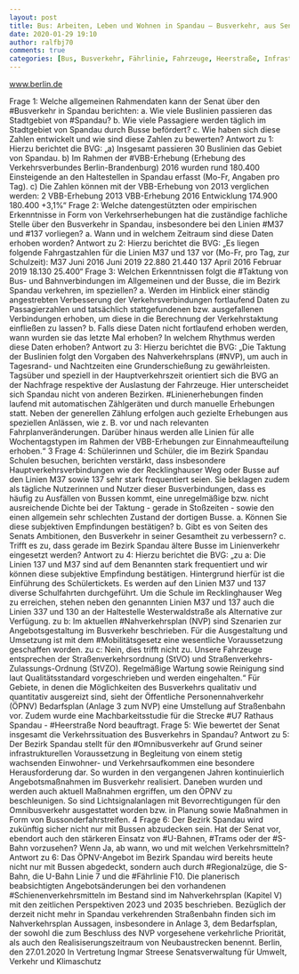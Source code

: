 ```yaml
---
layout: post
title: Bus: Arbeiten, Leben und Wohnen in Spandau – Busverkehr, aus Senat
date: 2020-01-29 19:10
author: ralfbj70
comments: true
categories: [Bus, Busverkehr, Fährlinie, Fahrzeuge, Heerstraße, Infrastruktur, Linienerhebungen, M37, Mobilitätsgesetz, Nahverkehrsplan, NVP, Omnibusverkehr, Regionalzüge, Schienenverkehrsmitteln, Spandau, Taktung, Trams, U7, VBB]
---
```

www.berlin.de

Frage 1:
Welche allgemeinen Rahmendaten kann der Senat über den #Busverkehr in Spandau berichten:
a. Wie viele Buslinien passieren das Stadtgebiet von #Spandau?
b. Wie viele Passagiere werden täglich im Stadtgebiet von Spandau durch Busse befördert?
c. Wie haben sich diese Zahlen entwickelt und wie sind diese Zahlen zu bewerten?
Antwort zu 1:
Hierzu berichtet die BVG:
„a) Insgesamt passieren 30 Buslinien das Gebiet von Spandau.
b) Im Rahmen der #VBB-Erhebung (Erhebung des Verkehrsverbundes Berlin-Brandenburg)
2016 wurden rund 180.400 Einsteigende an den Haltestellen in Spandau erfasst (Mo-Fr,
Angaben pro Tag).
c) Die Zahlen können mit der VBB-Erhebung von 2013 verglichen werden:
2
VBB-Erhebung
2013
VBB-Erhebung
2016
Entwicklung
174.900 180.400 +3,1%“
Frage 2:
Welche datengestützten oder empirischen Erkenntnisse in Form von Verkehrserhebungen hat die zuständige
fachliche Stelle über den Busverkehr in Spandau, insbesondere bei den Linien #M37 und #137 vorliegen?
a. Wann und in welchem Zeitraum sind diese Daten erhoben worden?
Antwort zu 2:
Hierzu berichtet die BVG:
„Es liegen folgende Fahrgastzahlen für die Linien M37 und 137 vor (Mo-Fr, pro Tag, zur
Schulzeit):
M37
Juni 2016 Juni 2019
22.880 21.440
137
April 2016 Februar 2019
18.130 25.400“
Frage 3:
Welchen Erkenntnissen folgt die #Taktung von Bus- und Bahnverbindungen im Allgemeinen und der Busse,
die im Bezirk Spandau verkehren, im speziellen?
a. Werden im Hinblick einer ständig angestrebten Verbesserung der Verkehrsverbindungen fortlaufend
Daten zu Passagierzahlen und tatsächlich stattgefundenen bzw. ausgefallenen Verbindungen erhoben, um
diese in die Berechnung der Verkehrstaktung einfließen zu lassen?
b. Falls diese Daten nicht fortlaufend erhoben werden, wann wurden sie das letzte Mal erhoben? In
welchem Rhythmus werden diese Daten erhoben?
Antwort zu 3:
Hierzu berichtet die BVG:
„Die Taktung der Buslinien folgt den Vorgaben des Nahverkehrsplans (#NVP), um auch in
Tagesrand- und Nachtzeiten eine Grunderschießung zu gewährleisten. Tagsüber und
speziell in der Hauptverkehrszeit orientiert sich die BVG an der Nachfrage respektive der
Auslastung der Fahrzeuge. Hier unterscheidet sich Spandau nicht von anderen Bezirken.
#Linienerhebungen finden laufend mit automatischen Zählgeräten und durch manuelle
Erhebungen statt.
Neben der generellen Zählung erfolgen auch gezielte Erhebungen aus speziellen
Anlässen, wie z. B. vor und nach relevanten Fahrplanveränderungen. Darüber hinaus
werden alle Linien für alle Wochentagstypen im Rahmen der VBB-Erhebungen zur
Einnahmeaufteilung erhoben.“
3
Frage 4:
Schülerinnen und Schüler, die im Bezirk Spandau Schulen besuchen, berichten verstärkt, dass
insbesondere Hauptverkehrsverbindungen wie der Recklinghauser Weg oder Busse auf den Linien M37
sowie 137 sehr stark frequentiert seien. Sie beklagen zudem als tägliche Nutzerinnen und Nutzer dieser
Busverbindungen, dass es häufig zu Ausfällen von Bussen kommt, eine unregelmäßige bzw. nicht
ausreichende Dichte bei der Taktung - gerade in Stoßzeiten - sowie den einen allgemein sehr schlechten
Zustand der dortigen Busse.
a. Können Sie diese subjektiven Empfindungen bestätigen?
b. Gibt es von Seiten des Senats Ambitionen, den Busverkehr in seiner Gesamtheit zu verbessern?
c. Trifft es zu, dass gerade im Bezirk Spandau ältere Busse im Linienverkehr eingesetzt werden?
Antwort zu 4:
Hierzu berichtet die BVG:
„zu a: Die Linien 137 und M37 sind auf dem Benannten stark frequentiert und wir können
diese subjektive Empfindung bestätigen. Hintergrund hierfür ist die Einführung des
Schülertickets.
Es werden auf den Linien M37 und 137 diverse Schulfahrten durchgeführt. Um die Schule
im Recklinghauser Weg zu erreichen, stehen neben den genannten Linien M37 und 137
auch die Linien 337 und 130 an der Haltestelle Westerwaldstraße als Alternative zur
Verfügung.
zu b: Im aktuellen #Nahverkehrsplan (NVP) sind Szenarien zur Angebotsgestaltung im
Busverkehr beschrieben. Für die Ausgestaltung und Umsetzung ist mit dem
#Mobilitätsgesetz eine wesentliche Voraussetzung geschaffen worden.
zu c: Nein, dies trifft nicht zu. Unsere Fahrzeuge entsprechen der
Straßenverkehrsordnung (StVO) und Straßenverkehrs-Zulassungs-Ordnung (StVZO).
Regelmäßige Wartung sowie Reinigung sind laut Qualitätsstandard vorgeschrieben und
werden eingehalten.“
Für Gebiete, in denen die Möglichkeiten des Busverkehrs qualitativ und quantitativ
ausgereizt sind, sieht der Öffentliche Personennahverkehr (ÖPNV) Bedarfsplan (Anlage 3
zum NVP) eine Umstellung auf Straßenbahn vor. Zudem wurde eine Machbarkeitsstudie
für die Strecke #U7 Rathaus Spandau - #Heerstraße Nord beauftragt.
Frage 5:
Wie bewertet der Senat insgesamt die Verkehrssituation des Busverkehrs in Spandau?
Antwort zu 5:
Der Bezirk Spandau stellt für den #Omnibusverkehr auf Grund seiner infrastrukturellen
Voraussetzung in Begleitung von einem stetig wachsenden Einwohner- und
Verkehrsaufkommen eine besondere Herausforderung dar. So wurden in den
vergangenen Jahren kontinuierlich Angebotsmaßnahmen im Busverkehr realisiert.
Daneben wurden und werden auch aktuell Maßnahmen ergriffen, um den ÖPNV zu
beschleunigen. So sind Lichtsignalanlagen mit Bevorrechtigungen für den
Omnibusverkehr ausgestattet worden bzw. in Planung sowie Maßnahmen in Form von
Bussonderfahrstreifen.
4
Frage 6:
Der Bezirk Spandau wird zukünftig sicher nicht nur mit Bussen abzudecken sein. Hat der Senat vor,
ebendort auch den stärkeren Einsatz von #U-Bahnen, #Trams oder der #S-Bahn vorzusehen? Wenn Ja, ab
wann, wo und mit welchen Verkehrsmitteln?
Antwort zu 6:
Das ÖPNV-Angebot im Bezirk Spandau wird bereits heute nicht nur mit Bussen
abgedeckt, sondern auch durch #Regionalzüge, die S-Bahn, die U-Bahn Linie 7 und die
#Fährlinie F10. Die planerisch beabsichtigten Angebotsänderungen bei den vorhandenen
#Schienenverkehrsmitteln im Bestand sind im Nahverkehrsplan (Kapitel V) mit den
zeitlichen Perspektiven 2023 und 2035 beschrieben. Bezüglich der derzeit nicht mehr in
Spandau verkehrenden Straßenbahn finden sich im Nahverkehrsplan Aussagen,
insbesondere in Anlage 3, dem Bedarfsplan, der sowohl die zum Beschluss des NVP
vorgesehene verkehrliche Priorität, als auch den Realisiserungszeitraum von
Neubaustrecken benennt.
Berlin, den 27.01.2020
In Vertretung
Ingmar Streese
Senatsverwaltung für
Umwelt, Verkehr und Klimaschutz
